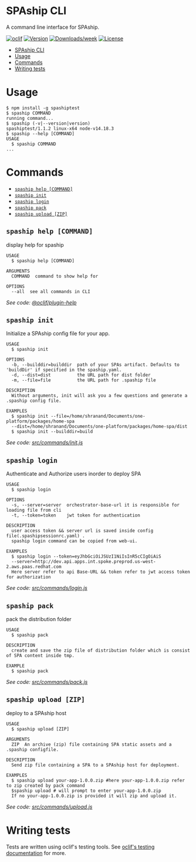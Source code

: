 # SPAship CLI

A command line interface for SPAship.

[![oclif](https://img.shields.io/badge/cli-oclif-brightgreen.svg)](https://oclif.io)
[![Version](https://img.shields.io/npm/v/@spaship/cli.svg)](https://npmjs.org/package/@spaship/cli)
[![Downloads/week](https://img.shields.io/npm/dw/@spaship/cli.svg)](https://npmjs.org/package/@spaship/cli)
[![License](https://img.shields.io/npm/l/@spaship/cli.svg)](https://github.com/spaship/cli/blob/master/package.json)

<!-- toc -->
* [SPAship CLI](#spaship-cli)
* [Usage](#usage)
* [Commands](#commands)
* [Writing tests](#writing-tests)
<!-- tocstop -->

# Usage

<!-- usage -->
```sh-session
$ npm install -g spashiptest
$ spaship COMMAND
running command...
$ spaship (-v|--version|version)
spashiptest/1.1.2 linux-x64 node-v14.18.3
$ spaship --help [COMMAND]
USAGE
  $ spaship COMMAND
...
```
<!-- usagestop -->

# Commands

<!-- commands -->
* [`spaship help [COMMAND]`](#spaship-help-command)
* [`spaship init`](#spaship-init)
* [`spaship login`](#spaship-login)
* [`spaship pack`](#spaship-pack)
* [`spaship upload [ZIP]`](#spaship-upload-zip)

## `spaship help [COMMAND]`

display help for spaship

```
USAGE
  $ spaship help [COMMAND]

ARGUMENTS
  COMMAND  command to show help for

OPTIONS
  --all  see all commands in CLI
```

_See code: [@oclif/plugin-help](https://github.com/oclif/plugin-help/blob/v3.3.1/src/commands/help.ts)_

## `spaship init`

Initialize a SPAship config file for your app.

```
USAGE
  $ spaship init

OPTIONS
  -b, --builddir=builddir  path of your SPAs artifact. Defaults to 'buildDir' if specified in the spaship.yaml.
  -d, --dist=dist          the URL path for dist folder
  -m, --file=file          the URL path for .spaship file

DESCRIPTION
  Without arguments, init will ask you a few questions and generate a .spaship config file.

EXAMPLES
  $ spaship init --file=/home/shranand/Documents/one-platform/packages/home-spa 
  --dist=/home/shranand/Documents/one-platform/packages/home-spa/dist
  $ spaship init --builddir=build
```

_See code: [src/commands/init.js](https://github.com/shruticode81/spaship/blob/v1.1.2/src/commands/init.js)_

## `spaship login`

Authenticate and Authorize users inorder to deploy SPA

```
USAGE
  $ spaship login

OPTIONS
  -s, --server=server  orchestrator-base-url it is responsible for loading file from cli
  -t, --token=token    jwt token for authentication

DESCRIPTION
  user access token && server url is saved inside config file(.spashipsessionrc.yaml) .
  spaship login command can be copied from web-ui.

EXAMPLES
  $ spaship login --token=eyJhbGciOiJSUzI1NiIsInR5cCIgOiAiS 
  --server=http://dev.api.apps.int.spoke.preprod.us-west-2.aws.paas.redhat.com
  Here server refer to api Base-URL && token refer to jwt access token for authorization
```

_See code: [src/commands/login.js](https://github.com/shruticode81/spaship/blob/v1.1.2/src/commands/login.js)_

## `spaship pack`

pack the distribution folder

```
USAGE
  $ spaship pack

DESCRIPTION
  create and save the zip file of distribution folder which is consist of SPA content inside tmp.

EXAMPLE
  $ spaship pack
```

_See code: [src/commands/pack.js](https://github.com/shruticode81/spaship/blob/v1.1.2/src/commands/pack.js)_

## `spaship upload [ZIP]`

deploy to a SPAship host

```
USAGE
  $ spaship upload [ZIP]

ARGUMENTS
  ZIP  An archive (zip) file containing SPA static assets and a .spaship configfile.

DESCRIPTION
  Send zip file containing a SPA to a SPAship host for deployment.

EXAMPLES
  $ spaship upload your-app-1.0.0.zip #here your-app-1.0.0.zip refer to zip created by pack command
  $spaship upload # will prompt to enter your-app-1.0.0.zip
  If no your-app-1.0.0.zip is provided it will zip and upload it.
```

_See code: [src/commands/upload.js](https://github.com/shruticode81/spaship/blob/v1.1.2/src/commands/upload.js)_
<!-- commandsstop -->

<!-- # spashiprc & SPAship environments

_(As a rule of thumb, spaship.yaml files are consumed by the SPAship API, whereas spashiprc files are consumed by the CLI)_

spashiprc files provide an alternative to typing out `--apikey KEY` and `--env URL` every time you run `spaship` commands. You can use a spashiprc file to define an environment name (like `qa`) along with its URL and API key, after which you can run `spaship deploy --env qa`. The URL and API key will be read from your spashiprc file.

**Do not commit API keys to your project's version control**. If you do, _I'll know_. See [spashiprc layering](#spashiprc-layering) for how to avoid committing API keys.

spashiprc files are optional, but very convenient if you plan to do deployments from your dev environment. If your deployments are done by a CI/CD server, you probably don't need a spashiprc file and will be better off using `--env URL` and `--apikey KEY`.

## spashiprc layering

To separate environment URLs from API keys, you can "layer" two spashiprc files together. After the `spaship` command finds a spashiprc file, it continues searching parent directories for other spashiprc files. If any secondary spashiprc files are found, their values are merged together. If there are conflicting values, the values from the child directory (nearer to your project) will win.

This allows you to put a spashiprc file containing your SPAship URLs in your project's source control, and a secondary spashiprc file containing API keys in a parent directory, _not_ in your project's source control.

For an example, see [spashiprc-layering-example](#spashiprc-layering-example).

## spashiprc examples

### spashiprc with default environment

This spashiprc file defines a `default` environment which will be used whenever `--env` is not provided.

**.spashiprc.yml**

```yaml
envs:
  default:
    url: https://localhost:8008
    apikey: 57d5c061-9a02-40fc-a3e4-1eb3c9ae6a12
```

Now when you run `spaship` commands, the `--env` flag is optional. When it's omitted, the default environment will be used.

```sh
spaship deploy MyProject-1.0.0.tgz
```

### spashiprc layering example

**\$HOME/.spashiprc.yml**

```yaml
envs:
  qa:
    apikey: 57d5c061-9a02-40fc-a3e4-1eb3c9ae6a12
  prod:
    apikey: 70f19422-bf53-44b1-b664-f9b4636bea61
```

**\$HOME/projects/MyProject/.spashiprc.yml**

```yaml
envs:
  qa:
    url: https://qa.spaship.io
  prod:
    url: https://spaship.io
```

When you run `spaship` commands from within `$HOME/projects/MyProject`, _both_ of the above spashiprc files will be loaded and merged together, forming a complete definition of URL+API key for each environment.

Such as:

```sh
cd $HOME/projects/MyProject
spaship deploy --env prod MyProject-1.0.0.tgz
``` -->

# Writing tests

Tests are written using oclif's testing tools. See [oclif's testing documentation](https://oclif.io/docs/testing) for more.
